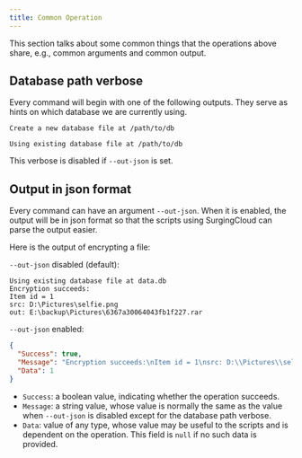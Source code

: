 ```yaml
---
title: Common Operation
---
```


This section talks about some common things that the operations above share, e.g., common arguments and common output.

## Database path verbose

Every command will begin with one of the following outputs. They serve as hints on which database we are currently using.

```
Create a new database file at /path/to/db
```

```
Using existing database file at /path/to/db
```

This verbose is disabled if `--out-json` is set.

## Output in json format

Every command can have an argument `--out-json`. When it is enabled, the output will be in json format so that the scripts using SurgingCloud can parse the output easier.

Here is the output of encrypting a file:

`--out-json` disabled (default):

```
Using existing database file at data.db
Encryption succeeds:
Item id = 1
src: D:\Pictures\selfie.png
out: E:\backup\Pictures\6367a30064043fb1f227.rar
```

`--out-json` enabled:

```json
{
  "Success": true,
  "Message": "Encryption succeeds:\nItem id = 1\nsrc: D:\\Pictures\\selfie.png\nout: E:\\backup\\Pictures\\6367a30064043fb1f227.rar",
  "Data": 1
}
```

- `Success`: a boolean value, indicating whether the operation succeeds.
- `Message`: a string value, whose value is normally the same as the value when `--out-json` is disabled except for the database path verbose.
- `Data`: value of any type, whose value may be useful to the scripts and is dependent on the operation. This field is `null` if no such data is provided. 
